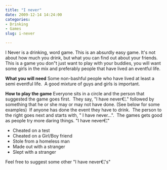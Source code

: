 ```yaml
---
title: "I never"
date: 2009-12-14 14:24:00
categories:
- Drinking
- Games
slug: i-never

---
```


I Never is a drinking, word game.
This is an absurdly easy game.  It's not about how much you drink, but what you can find out about your friends.  This is a game you don&quot;t just want to play with your buddies, you will want some girls in the mix and preferably people that have lived an eventful life.

<strong>What you will need</strong>
Some non-bashful people who have lived at least a semi eventful life.  A good mixture of guys and girls is important.

<strong>How to play the game</strong>
Everyone sits in a circle and the person that suggested the game goes first.  They say, "I have never€¦." followed by something that he or she may or may not have done. (See below for some examples)  If anyone has done the event they have to drink.  The person to the right goes next and starts with, "
I have never...".  The games gets good as people try more daring things.
"I have never€¦"
<ul>
	<li>Cheated on a test</li>
	<li>Cheated on a Girl/Boy friend</li>
	<li>Stole from a homeless man</li>
	<li>Made out with a stranger</li>
	<li>Slept with a stranger</li>
</ul>
Feel free to suggest some other "I have never€¦'s"
